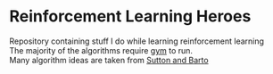 # Reinforcement Learning Heroes
Repository containing stuff I do while learning reinforcement learning  
The majority of the algorithms require [gym](https://gym.openai.com/)
to run.  
Many algorithm ideas are taken from [Sutton and Barto](http://incompleteideas.net/book/bookdraft2018jan1.pdf)
